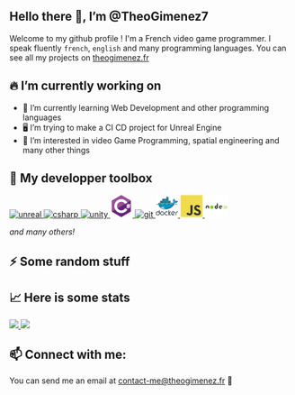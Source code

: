 
## Hello there :wave:, I’m @TheoGimenez7

Welcome to my github profile ! 
I'm a French video game programmer.
I speak fluently `french`, `english` and many programming languages. You can see all my projects on [theogimenez.fr](http://www.theogimenez.fr/)

## 🔥 I’m currently working on

- 🌱 I’m currently learning Web Development and other programming languages
- 🖥 I’m trying to make a CI CD project for Unreal Engine
- 👀 I’m interested in video Game Programming, spatial engineering and many other things

## 🧰 My developper toolbox

<p align='left'>
  <a href='https://unrealengine.com/' target='_blank'>
    <img src='https://raw.githubusercontent.com/kenangundogan/fontisto/036b7eca71aab1bef8e6a0518f7329f13ed62f6b/icons/svg/brand/unreal-engine.svg' alt='unreal' width='40' height='40' />
  </a> <a href='https://www.w3schools.com/cpp/' target='_blank'>
    <img src='https://raw.githubusercontent.com/isocpp/logos/64ef037049f87ac74875dbe72695e59118b52186/cpp_logo.svg' alt='csharp' width='40' height='40' />
  </a> <a href='https://unity.com/' target='_blank'>
    <img src='https://www.vectorlogo.zone/logos/unity3d/unity3d-icon.svg' alt='unity' width='40' height='40' />
  </a> <a href='https://www.w3schools.com/cs/' target='_blank'>
    <img src='https://raw.githubusercontent.com/devicons/devicon/master/icons/csharp/csharp-original.svg' alt='csharp' width='40' height='40' />
  </a> <a href='https://git-scm.com/' target='_blank'>
    <img src='https://www.vectorlogo.zone/logos/git-scm/git-scm-icon.svg' alt='git' width='40' height='40' />
  </a> <a href='https://www.docker.com/' target='_blank'>
    <img src='https://raw.githubusercontent.com/devicons/devicon/master/icons/docker/docker-original-wordmark.svg' alt='docker' width='40' height='40' />
  </a> <a href='https://developer.mozilla.org/en-US/docs/Web/JavaScript' target='_blank'>
    <img src='https://raw.githubusercontent.com/devicons/devicon/master/icons/javascript/javascript-original.svg' alt='javascript' width='40' height='40' />
  </a> <a href='https://nodejs.org' target='_blank'>
    <img src='https://raw.githubusercontent.com/devicons/devicon/master/icons/nodejs/nodejs-original-wordmark.svg' alt='nodejs' width='40' height='40' />
  </a></p>

_and many others!_

## ⚡ Some random stuff

## 📈 Here is some stats

<div>
  <a href="https://github.com/TheoGimenez7">
    <img height="180em" src="https://github-readme-stats.vercel.app/api?username=TheoGimenez7&show_icons=true&theme=radical"/>
    <img height="180em" src="https://github-readme-stats.vercel.app/api/top-langs/?username=TheoGimenez7&layout=compact&langs_count=15&theme=radical"/>
  </a>
</div>

## 📫 Connect with me:

You can send me an email at [contact-me@theogimenez.fr](mailto:contact-me@theogimenez.fr) 📨
